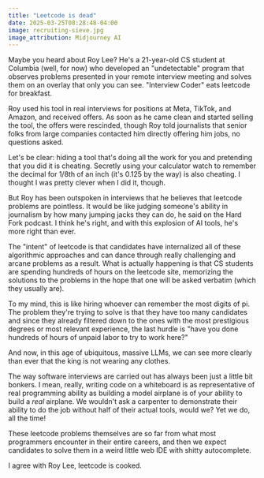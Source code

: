 ```yaml
---
title: "Leetcode is dead"
date: 2025-03-25T08:28:48-04:00
image: recruiting-sieve.jpg
image_attribution: Midjourney AI
---
```


Maybe you heard about Roy Lee? He's a 21-year-old CS student at Columbia (well,
for now) who developed an "undetectable" program that observes problems
presented in your remote interview meeting and solves them on an overlay that
only you can see. "Interview Coder" eats leetcode for breakfast.

<!--more-->

Roy used his tool in real interviews for positions at Meta, TikTok, and Amazon,
and received offers. As soon as he came clean and started selling the tool, the
offers were rescinded, though Roy told journalists that senior folks from large
companies contacted him directly offering him jobs, no questions asked.

Let's be clear: hiding a tool that's doing all the work for you and pretending
that you did it is cheating. Secretly using your calculator watch to remember
the decimal for 1/8th of an inch (it's 0.125 by the way) is also cheating. I
thought I was pretty clever when I did it, though.

But Roy has been outspoken in interviews that he believes that leetcode problems
are pointless. It would be like judging someone's ability in journalism by how
many jumping jacks they can do, he said on the Hard Fork podcast. I think he's
right, and with this explosion of AI tools, he's more right than ever.

The "intent" of leetcode is that candidates have internalized all of these
algorithmic approaches and can dance through really challenging and arcane
problems as a result. What is actually happening is that CS students are
spending hundreds of hours on the leetcode site, memorizing the solutions to the
problems in the hope that one will be asked verbatim (which they usually are).

To my mind, this is like hiring whoever can remember the most digits of pi. The
problem they're trying to solve is that they have too many candidates and since
they already filtered down to the ones with the most prestigious degrees or most
relevant experience, the last hurdle is "have you done hundreds of hours of
unpaid labor to try to work here?"

And now, in this age of ubiquitous, massive LLMs, we can see more clearly than
ever that the king is not wearing any clothes.

The way software interviews are carried out has always been just a little bit
bonkers. I mean, really, writing code on a whiteboard is as representative of
real programming ability as building a model airplane is of your ability to
build a *real* airplane. We wouldn't ask a carpenter to demonstrate their
ability to do the job without half of their actual tools, would we? Yet we do,
all the time!

These leetcode problems themselves are so far from what most programmers
encounter in their entire careers, and then we expect candidates to solve them
in a weird little web IDE with shitty autocomplete.

I agree with Roy Lee, leetcode is cooked.
